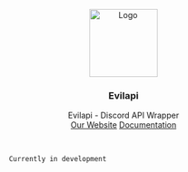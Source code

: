 <p align="center">
<img src="https://github.com/user-attachments/assets/d11b42a5-4213-4ed9-b03d-ad67c8c2168e" alt="Logo" witdth width="120" height="120">
  <h3 align="center">Evilapi<a</a></h3>
  <p align="center">
    Evilapi - Discord API Wrapper 
    <br/>
    <a href="https://evilapi.lol/">Our Website</a>
   <a href="https://evilapi.lol/docs#">Documentation</a> 
  </p>
</p>
<br/>


           Currently in development 
